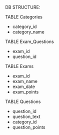 DB STRUCTURE:

TABLE Categories 
-	category_id
-	category_name
  
TABLE Exam_Questions
-	exam_id
-	question_id
  
TABLE Exams
-	exam_id
-	exam_name
-	exam_date
-	exam_points
  
TABLE Questions
-	question_id
-	question_text
-	category_id
-	question_points
